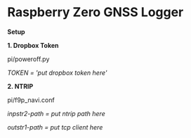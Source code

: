 # Raspberry Zero GNSS Logger

**Setup**

**1. Dropbox Token**

pi/poweroff.py

*TOKEN = 'put dropbox token here'*

**2. NTRIP**

pi/f9p_navi.conf

*inpstr2-path = put ntrip path here*

*outstr1-path = put tcp client here*

